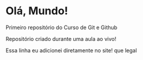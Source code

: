 # Olá, Mundo!
 Primeiro repositório do Curso de Git e Github

 Repositório criado durante uma aula ao vivo!
 
 Essa linha eu adicionei diretamente no site! que legal
